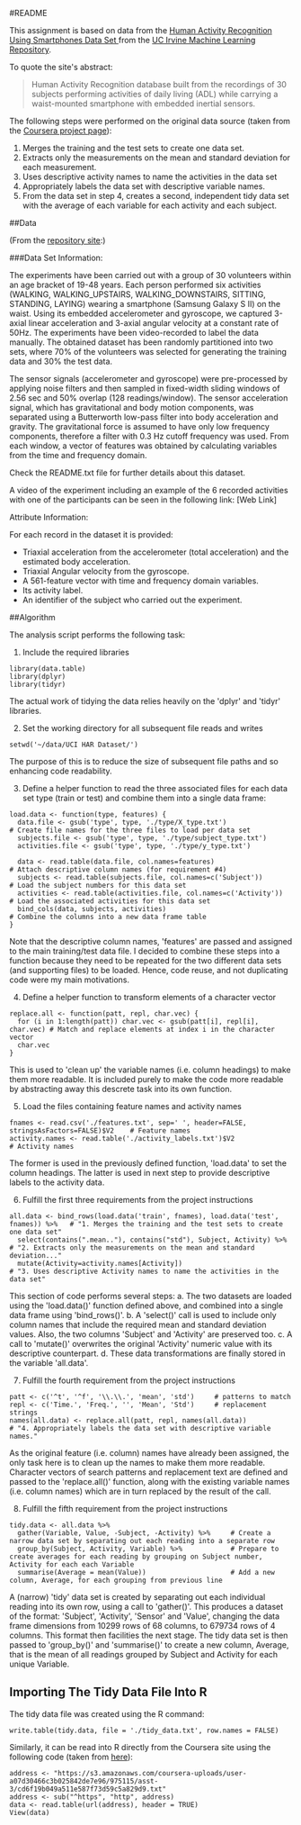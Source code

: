 

#README

This assignment is based on data from the [Human Activity Recognition Using Smartphones Data Set ](http://archive.ics.uci.edu/ml/datasets/Human+Activity+Recognition+Using+Smartphones#) from the [UC Irvine Machine Learning Repository](http://archive.ics.uci.edu/ml/index.html).

To quote the site's abstract: 

>Human Activity Recognition database built from the recordings of 30 subjects performing activities of daily living (ADL) while carrying a waist-mounted smartphone with embedded inertial sensors.

The following steps were performed on the original data source (taken from the [Coursera project page](https://class.coursera.org/getdata-031/human_grading/view/courses/975115/assessments/3/submissions)):

1. Merges the training and the test sets to create one data set.
2. Extracts only the measurements on the mean and standard deviation for each measurement. 
3. Uses descriptive activity names to name the activities in the data set
4. Appropriately labels the data set with descriptive variable names. 
5. From the data set in step 4, creates a second, independent tidy data set with the average of each variable for each activity and each subject.


##Data

(From the [repository site](http://archive.ics.uci.edu/ml/datasets/Human+Activity+Recognition+Using+Smartphones#):)


###Data Set Information:

The experiments have been carried out with a group of 30 volunteers within an age bracket of 19-48 years. Each person performed six activities (WALKING, WALKING_UPSTAIRS, WALKING_DOWNSTAIRS, SITTING, STANDING, LAYING) wearing a smartphone (Samsung Galaxy S II) on the waist. Using its embedded accelerometer and gyroscope, we captured 3-axial linear acceleration and 3-axial angular velocity at a constant rate of 50Hz. The experiments have been video-recorded to label the data manually. The obtained dataset has been randomly partitioned into two sets, where 70% of the volunteers was selected for generating the training data and 30% the test data. 

The sensor signals (accelerometer and gyroscope) were pre-processed by applying noise filters and then sampled in fixed-width sliding windows of 2.56 sec and 50% overlap (128 readings/window). The sensor acceleration signal, which has gravitational and body motion components, was separated using a Butterworth low-pass filter into body acceleration and gravity. The gravitational force is assumed to have only low frequency components, therefore a filter with 0.3 Hz cutoff frequency was used. From each window, a vector of features was obtained by calculating variables from the time and frequency domain.

Check the README.txt file for further details about this dataset. 

A video of the experiment including an example of the 6 recorded activities with one of the participants can be seen in the following link: [Web Link]


Attribute Information:

For each record in the dataset it is provided: 
- Triaxial acceleration from the accelerometer (total acceleration) and the estimated body acceleration. 
- Triaxial Angular velocity from the gyroscope. 
- A 561-feature vector with time and frequency domain variables. 
- Its activity label. 
- An identifier of the subject who carried out the experiment.


##Algorithm

The analysis script performs the following task: 

1. Include the required libraries

```
library(data.table)
library(dplyr)
library(tidyr)
```
The actual work of tidying the data relies heavily on the 'dplyr' and 'tidyr' libraries.


2. Set the working directory for all subsequent file reads and writes

```
setwd('~/data/UCI HAR Dataset/')
```
The purpose of this is to reduce the size of subsequent file paths and so enhancing code readability.


3. Define a helper function to read the three associated files for each data set type (train or test) and combine them into a single data frame:

```
load.data <- function(type, features) {
  data.file <- gsub('type', type, './type/X_type.txt')                   # Create file names for the three files to load per data set
  subjects.file <- gsub('type', type, './type/subject_type.txt')
  activities.file <- gsub('type', type, './type/y_type.txt')
  
  data <- read.table(data.file, col.names=features)                      # Attach descriptive column names (for requirement #4)
  subjects <- read.table(subjects.file, col.names=c('Subject'))          # Load the subject numbers for this data set
  activities <- read.table(activities.file, col.names=c('Activity'))     # Load the associated activities for this data set
  bind_cols(data, subjects, activities)                                  # Combine the columns into a new data frame table
}
```
Note that the descriptive column names, 'features' are passed and assigned to the main training/test data file.
I decided to combine these steps into a function because they need to be repeated for the two different data sets (and supporting files) to be loaded.  Hence, code reuse, and not duplicating code were my main motivations.


4. Define a helper function to transform elements of a character vector

```
replace.all <- function(patt, repl, char.vec) {
  for (i in 1:length(patt)) char.vec <- gsub(patt[i], repl[i], char.vec) # Match and replace elements at index i in the character vector
  char.vec
}
```
This is used to 'clean up' the variable names (i.e. column headings) to make them more readable.  It is included purely to make the code more readable by abstracting away this descrete task into its own function.


5. Load the files containing feature names and activity names

```
fnames <- read.csv('./features.txt', sep=' ', header=FALSE, stringsAsFactors=FALSE)$V2    # Feature names
activity.names <- read.table('./activity_labels.txt')$V2                                  # Activity names
```
The former is used in the previously defined function, 'load.data' to set the column headings.
The latter is used in next step to provide descriptive labels to the activity data.


6. Fulfill the first three requirements from the project instructions

```
all.data <- bind_rows(load.data('train', fnames), load.data('test', fnames)) %>%   # "1. Merges the training and the test sets to create one data set"
  select(contains(".mean.."), contains("std"), Subject, Activity) %>%              # "2. Extracts only the measurements on the mean and standard deviation..."
  mutate(Activity=activity.names[Activity])                                        # "3. Uses descriptive Activity names to name the activities in the data set"
```
This section of code performs several steps:
a. The two datasets are loaded using the 'load.data()' function defined above, and combined into a single data frame using 'bind_rows()'.
b. A 'select()' call is used to include only column names that include the required mean and standard deviation values.  Also, the two columns 'Subject' and 'Activity' are preserved too.
c. A call to 'mutate()' overwrites the original 'Activity' numeric value with its descriptive counterpart.
d. These data transformations are finally stored in the variable 'all.data'.


7. Fulfill the fourth requirement from the project instructions

```
patt <- c('^t', '^f', '\\.\\.', 'mean', 'std')     # patterns to match
repl <- c('Time.', 'Freq.', '', 'Mean', 'Std')     # replacement strings
names(all.data) <- replace.all(patt, repl, names(all.data))                        # "4. Appropriately labels the data set with descriptive variable names."
```
As the original feature (i.e. column) names have already been assigned, the only task here is to clean up the names to make them more readable.
Character vectors of search patterns and replacement text are defined and passed to the 'replace.all()' function, along with the existing variable names (i.e. column names) which are in turn replaced by the result of the call.


8. Fulfill the fifth requirement from the project instructions

```
tidy.data <- all.data %>%
  gather(Variable, Value, -Subject, -Activity) %>%     # Create a narrow data set by separating out each reading into a separate row
  group_by(Subject, Activity, Variable) %>%            # Prepare to create averages for each reading by grouping on Subject number, Activity for each each Variable
  summarise(Average = mean(Value))                     # Add a new column, Average, for each grouping from previous line

```
A (narrow) 'tidy' data set is created by separating out each individual reading into its own row, using a call to 'gather()'.  This produces a dataset of the format: 'Subject', 'Activity', 'Sensor' and 'Value', changing the data frame dimensions from 10299 rows of 68 columns, to 679734 rows of 4 columns.  This format then facilities the next stage.
The tidy data set is then passed to 'group_by()' and 'summarise()' to create a new column, Average, that is the mean of all readings grouped by Subject and Activity for each unique Variable.


## Importing The Tidy Data File Into R

The tidy data file was created using the R command:
```
write.table(tidy.data, file = './tidy_data.txt', row.names = FALSE)
```
Similarly, it can be read into R directly from the Coursera site using the following code (taken from [here](https://class.coursera.org/getdata-031/forum/thread?thread_id=113)):
```
address <- "https://s3.amazonaws.com/coursera-uploads/user-a07d30466c3b025842de7e96/975115/asst-3/cd6f19b049a511e587f73d59c5a829d9.txt"
address <- sub("^https", "http", address)
data <- read.table(url(address), header = TRUE)
View(data)
```


